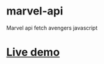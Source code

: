 # marvel-api
Marvel api fetch avengers javascript
# [Live demo](https://developermdcm.github.io/marvel-api/)
